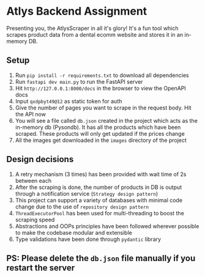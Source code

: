 # Atlys Backend Assignment

Presenting you, the AtlysScraper in all it's glory! It's a fun tool which scrapes product data from a dental ecomm website and stores it in an in-memory DB.

## Setup
1. Run `pip install -r requirements.txt` to download all dependencies
2. Run `fastapi dev main.py` to run the FastAPI server
3. Hit `http://127.0.0.1:8000/docs` in the browser to view the OpenAPI docs
4. Input `qxdpbyt49@12` as static token for auth
5. Give the number of pages you want to scrape in the request body. Hit the API now
6. You will see a file called `db.json` created in the project which acts as the in-memory db (Pysondb). It has all the products which have been scraped. These products will only get updated if the prices change
7. All the images get downloaded in the `images` directory of the project

## Design decisions
1. A retry mechanism (3 times) has been provided with wait time of 2s between each
2. After the scraping is done, the number of products in DB is output through a notification service (`Strategy design pattern`)
3. This project can support a variety of databases with minimal code change due to the use of `repository design pattern`
4. `ThreadExecutorPool` has been used for multi-threading to boost the scraping speed 
5. Abstractions and OOPs principles have been followed wherever possible to make the codebase modular and extensible
6. Type validations have been done through `pydantic` library

## PS: Please delete the `db.json` file manually if you restart the server

